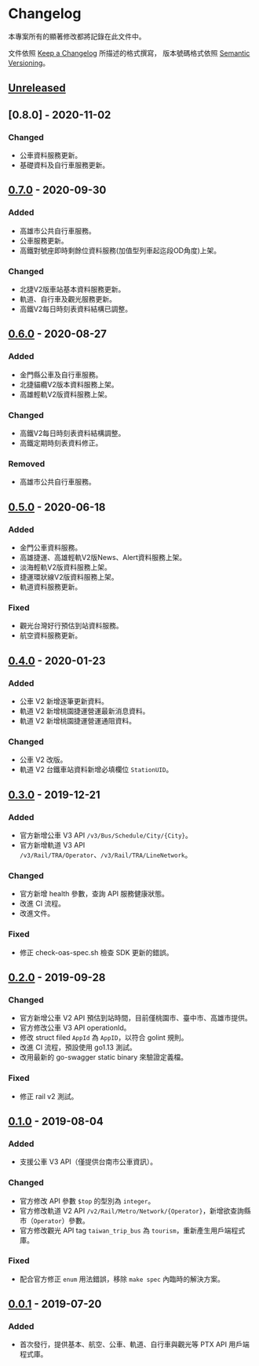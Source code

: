# Changelog
本專案所有的顯著修改都將記錄在此文件中。

文件依照 [Keep a Changelog](https://keepachangelog.com/en/1.0.0/) 所描述的格式撰寫，
版本號碼格式依照 [Semantic Versioning](https://semver.org/spec/v2.0.0.html)。

## [Unreleased]

## [0.8.0] - 2020-11-02

### Changed
- 公車資料服務更新。
- 基礎資料及自行車服務更新。

## [0.7.0] - 2020-09-30

### Added
- 高雄市公共自行車服務。
- 公車服務更新。
- 高鐵對號座即時剩餘位資料服務(加值型列車起迄段OD角度)上架。

### Changed
- 北捷V2版車站基本資料服務更新。
- 軌道、自行車及觀光服務更新。
- 高鐵V2每日時刻表資料結構已調整。

## [0.6.0] - 2020-08-27

### Added
- 金門縣公車及自行車服務。
- 北捷貓纜V2版本資料服務上架。
- 高雄輕軌V2版資料服務上架。

### Changed
- 高鐵V2每日時刻表資料結構調整。
- 高鐵定期時刻表資料修正。

### Removed
- 高雄市公共自行車服務。

## [0.5.0] - 2020-06-18

### Added
- 金門公車資料服務。
- 高雄捷運、高雄輕軌V2版News、Alert資料服務上架。
- 淡海輕軌V2版資料服務上架。
- 捷運環狀線V2版資料服務上架。
- 軌道資料服務更新。

### Fixed
- 觀光台灣好行預估到站資料服務。
- 航空資料服務更新。

## [0.4.0] - 2020-01-23

### Added
- 公車 V2 新增逐筆更新資料。
- 軌道 V2 新增桃園捷運營運最新消息資料。
- 軌道 V2 新增桃園捷運營運通阻資料。

### Changed
- 公車 V2 改版。
- 軌道 V2 台鐵車站資料新增必填欄位 `StationUID`。

## [0.3.0] - 2019-12-21

### Added
- 官方新增公車 V3 API `/v3/Bus/Schedule/City/{City}`。
- 官方新增軌道 V3 API `/v3/Rail/TRA/Operator`、`/v3/Rail/TRA/LineNetwork`。

### Changed
- 官方新增 health 參數，查詢 API 服務健康狀態。
- 改進 CI 流程。
- 改進文件。

### Fixed
- 修正 check-oas-spec.sh 檢查 SDK 更新的錯誤。

## [0.2.0] - 2019-09-28

### Changed
- 官方新增公車 V2 API 預估到站時間，目前僅桃園市、臺中市、高雄市提供。
- 官方修改公車 V3 API operationId。
- 修改 struct filed `AppId` 為 `AppID`，以符合 golint 規則。
- 改進 CI 流程，預設使用 go1.13 測試。
- 改用最新的 go-swagger static binary 來驗證定義檔。

### Fixed
- 修正 rail v2 測試。

## [0.1.0] - 2019-08-04

### Added
- 支援公車 V3 API（僅提供台南市公車資訊）。

### Changed
- 官方修改 API 參數 `$top` 的型別為 `integer`。
- 官方修改軌道 V2 API `/v2/Rail/Metro/Network/{Operator}`，新增欲查詢縣市（`Operator`）參數。
- 官方修改觀光 API tag `taiwan_trip_bus` 為 `tourism`，重新產生用戶端程式庫。

### Fixed
- 配合官方修正 `enum` 用法錯誤，移除 `make spec` 內臨時的解決方案。

## [0.0.1] - 2019-07-20

### Added
- 首次發行，提供基本、航空、公車、軌道、自行車與觀光等 PTX API 用戶端程式庫。

[Unreleased]: https://github.com/minchao/go-ptx/compare/v0.8.0...HEAD
[0.7.0]: https://github.com/minchao/go-ptx/compare/v0.7.0...v0.8.0
[0.7.0]: https://github.com/minchao/go-ptx/compare/v0.6.0...v0.7.0
[0.6.0]: https://github.com/minchao/go-ptx/compare/v0.5.0...v0.6.0
[0.5.0]: https://github.com/minchao/go-ptx/compare/v0.4.0...v0.5.0
[0.4.0]: https://github.com/minchao/go-ptx/compare/v0.3.0...v0.4.0
[0.3.0]: https://github.com/minchao/go-ptx/compare/v0.2.0...v0.3.0
[0.2.0]: https://github.com/minchao/go-ptx/compare/v0.1.0...v0.2.0
[0.1.0]: https://github.com/minchao/go-ptx/compare/v0.0.1...v0.1.0
[0.0.1]: https://github.com/minchao/go-ptx/commits/v0.0.1
